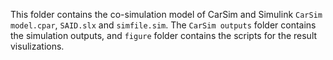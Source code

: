 This folder contains the co-simulation model of CarSim and Simulink ```CarSim model.cpar```, ```SAID.slx``` and ```simfile.sim```. The ```CarSim outputs``` folder contains the simulation outputs, and ```figure``` folder contains the scripts for the result visulizations.